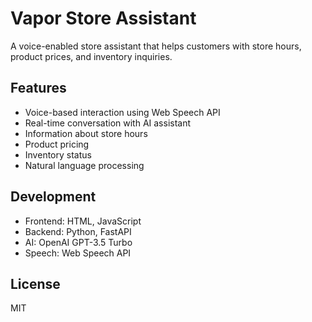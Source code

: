# Vapor Store Assistant

A voice-enabled store assistant that helps customers with store hours, product prices, and inventory inquiries.

## Features

- Voice-based interaction using Web Speech API
- Real-time conversation with AI assistant
- Information about store hours
- Product pricing
- Inventory status
- Natural language processing

## Development

- Frontend: HTML, JavaScript
- Backend: Python, FastAPI
- AI: OpenAI GPT-3.5 Turbo
- Speech: Web Speech API

## License

MIT 